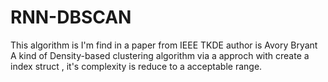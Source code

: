 # RNN-DBSCAN
This algorithm is I'm find in a paper from IEEE TKDE author is Avory Bryant
A kind of Density-based clustering algorithm
via a approch with create a index struct , it's complexity is reduce to a acceptable range.
